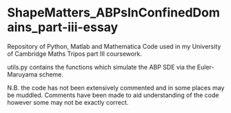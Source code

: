 # ShapeMatters_ABPsInConfinedDomains_part-iii-essay
Repository of Python, Matlab and Mathematica Code used in my University of Cambridge Maths Tripos part III coursework.

utils.py contains the functions which simulate the ABP SDE via the Euler-Maruyama scheme.

N.B. the code has not been extensively commented and in some places may be muddled. 
Comments have been made to aid understanding of the code however some may not be exactly correct.
